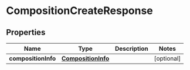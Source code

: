 

# CompositionCreateResponse

## Properties

Name | Type | Description | Notes
------------ | ------------- | ------------- | -------------
**compositionInfo** | [**CompositionInfo**](CompositionInfo.md) |  |  [optional]



